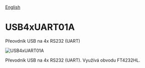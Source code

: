 
[English](./README.md)
<!--- module --->
# USB4xUART01A
<!--- Emodule --->

<!--- subtitle --->Přeovdník USB na 4x RS232 (UART)<!--- Esubtitle --->

![USB4xUART01A]()

<!--- description --->Převodník USB na 4x RS232 (UART). Využívá obvodu FT4232HL.                                             <!--- Edescription --->
            
